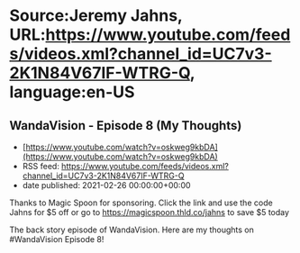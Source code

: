 # Source:Jeremy Jahns, URL:https://www.youtube.com/feeds/videos.xml?channel_id=UC7v3-2K1N84V67IF-WTRG-Q, language:en-US

## WandaVision - Episode 8 (My Thoughts)
 - [https://www.youtube.com/watch?v=oskweg9kbDA](https://www.youtube.com/watch?v=oskweg9kbDA)
 - RSS feed: https://www.youtube.com/feeds/videos.xml?channel_id=UC7v3-2K1N84V67IF-WTRG-Q
 - date published: 2021-02-26 00:00:00+00:00

Thanks to Magic Spoon for sponsoring. Click the link and use the code Jahns for $5 off or go to https://magicspoon.thld.co/jahns to save $5 today

The back story episode of WandaVision. Here are my thoughts on #WandaVision Episode 8!

